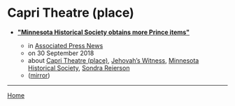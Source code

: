 # Capri Theatre (place)

 - [**"Minnesota Historical Society obtains more Prince items"**](https://apnews.com/7e26d95348014ce48fc8987eff0d14fc)

    - in [Associated Press News](https://apnews.com/)
    - on 30 September 2018
    - about [Capri Theatre (place)](../../../topics/place/capri-theatre/index.md), [Jehovah’s Witness](../../../topics/jehovah-s-witness/index.md), [Minnesota Historical Society](../../../topics/minnesota-historical-society/index.md), [Sondra Reierson](../../../topics/sondra-reierson/index.md)
    - ([mirror](https://web.archive.org/web/*/https://apnews.com/7e26d95348014ce48fc8987eff0d14fc))

----

[Home](../index.md)
